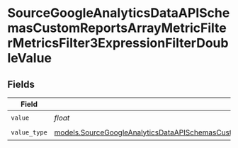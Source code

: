 # SourceGoogleAnalyticsDataAPISchemasCustomReportsArrayMetricFilterMetricsFilter3ExpressionFilterDoubleValue


## Fields

| Field                                                                                                                                                                                                                                                                | Type                                                                                                                                                                                                                                                                 | Required                                                                                                                                                                                                                                                             | Description                                                                                                                                                                                                                                                          |
| -------------------------------------------------------------------------------------------------------------------------------------------------------------------------------------------------------------------------------------------------------------------- | -------------------------------------------------------------------------------------------------------------------------------------------------------------------------------------------------------------------------------------------------------------------- | -------------------------------------------------------------------------------------------------------------------------------------------------------------------------------------------------------------------------------------------------------------------- | -------------------------------------------------------------------------------------------------------------------------------------------------------------------------------------------------------------------------------------------------------------------- |
| `value`                                                                                                                                                                                                                                                              | *float*                                                                                                                                                                                                                                                              | :heavy_check_mark:                                                                                                                                                                                                                                                   | N/A                                                                                                                                                                                                                                                                  |
| `value_type`                                                                                                                                                                                                                                                         | [models.SourceGoogleAnalyticsDataAPISchemasCustomReportsArrayMetricFilterMetricsFilter3ExpressionFilterFilter4ToValueValueType](../models/sourcegoogleanalyticsdataapischemascustomreportsarraymetricfiltermetricsfilter3expressionfilterfilter4tovaluevaluetype.md) | :heavy_check_mark:                                                                                                                                                                                                                                                   | N/A                                                                                                                                                                                                                                                                  |